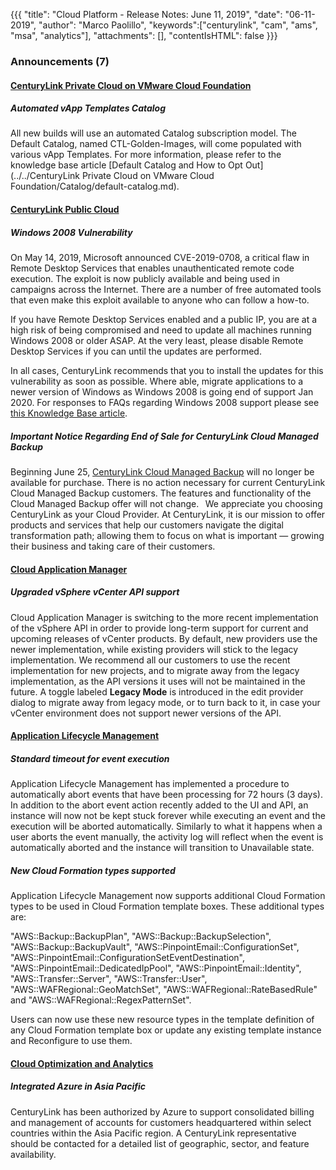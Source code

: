 {{{
"title": "Cloud Platform - Release Notes: June 11, 2019",
"date": "06-11-2019",
"author": "Marco Paolillo",
"keywords":["centurylink", "cam", "ams", "msa", "analytics"],
"attachments": [],
"contentIsHTML": false
}}}

### Announcements (7)

#### [CenturyLink Private Cloud on VMware Cloud Foundation](https://www.ctl.io/centurylink-private-cloud-on-vmware-cloud-foundation/)

##### Automated vApp Templates Catalog

All new builds will use an automated Catalog subscription model. The Default Catalog, named CTL-Golden-Images, will come populated with various vApp Templates. For more information, please refer to the knowledge base article [Default Catalog and How to Opt Out](../../CenturyLink Private Cloud on VMware Cloud Foundation/Catalog/default-catalog.md).

#### [CenturyLink Public Cloud](https://www.ctl.io/dedicated-cloud-compute/)

##### Windows 2008 Vulnerability

On May 14, 2019, Microsoft announced CVE-2019-0708, a critical flaw in Remote Desktop Services that enables unauthenticated remote code execution. The exploit is now publicly available and being used in campaigns across the Internet. There are a number of free automated tools that even make this exploit available to anyone who can follow a how-to.

If you have Remote Desktop Services enabled and a public IP, you are at a high risk of being compromised and need to update all machines running Windows 2008 or older ASAP. At the very least, please disable Remote Desktop Services if you can until the updates are performed.  

In all cases, CenturyLink recommends that you to install the updates for this vulnerability as soon as possible.  Where able, migrate applications to a newer version of Windows as Windows 2008 is going end of support Jan 2020.  For responses to FAQs regarding Windows 2008 support please see [this Knowledge Base article](../../Support/windows-2008-end-of-vendor-support-faq.md).

##### Important Notice Regarding End of Sale for CenturyLink Cloud Managed Backup

Beginning June 25, [CenturyLink Cloud Managed Backup](https://www.ctl.io/managed-services/backup/) will no longer be available for purchase. There is no action necessary for current CenturyLink Cloud Managed Backup customers. The features and functionality of the Cloud Managed Backup offer will not change.
 
We appreciate you choosing CenturyLink as your Cloud Provider. At CenturyLink, it is our mission to offer products and services that help our customers navigate the digital transformation path; allowing them to focus on what is important &mdash; growing their business and taking care of their customers. 

#### [Cloud Application Manager](https://www.ctl.io/cloud-application-manager/)

##### Upgraded vSphere vCenter API support

Cloud Application Manager is switching to the more recent implementation of the vSphere API in order to provide long-term support for current and upcoming releases of vCenter products. By default, new providers use the newer implementation, while existing providers will stick to the legacy implementation. We recommend all our customers to use the recent implementation for new projects, and to migrate away from the legacy implementation, as the API versions it uses will not be maintained in the future. A toggle labeled **Legacy Mode** is introduced in the edit provider dialog to migrate away from legacy mode, or to turn back to it, in case your vCenter environment does not support newer versions of the API.

#### [Application Lifecycle Management](https://www.ctl.io/cloud-application-manager/application-lifecycle-management/)

##### Standard timeout for event execution

Application Lifecycle Management has implemented a procedure to automatically abort events that have been processing for 72 hours (3 days). In addition to the abort event action recently added to the UI and API, an instance will now not be kept stuck forever while executing an event and the execution will be aborted automatically. Similarly to what it happens when a user aborts the event manually, the activity log will reflect when the event is automatically aborted and the instance will transition to Unavailable state.

##### New Cloud Formation types supported

Application Lifecycle Management now supports additional Cloud Formation types to be used in Cloud Formation template boxes. These additional types are:

"AWS::Backup::BackupPlan", "AWS::Backup::BackupSelection", "AWS::Backup::BackupVault", "AWS::PinpointEmail::ConfigurationSet", "AWS::PinpointEmail::ConfigurationSetEventDestination", "AWS::PinpointEmail::DedicatedIpPool", "AWS::PinpointEmail::Identity", "AWS::Transfer::Server", "AWS::Transfer::User", "AWS::WAFRegional::GeoMatchSet", "AWS::WAFRegional::RateBasedRule" and "AWS::WAFRegional::RegexPatternSet".

Users can now use these new resource types in the template definition of any Cloud Formation template box or update any existing template instance and Reconfigure to use them.


#### [Cloud Optimization and Analytics](https://www.ctl.io/cloud-application-manager/cloud-optimization/)

##### Integrated Azure in Asia Pacific

CenturyLink has been authorized by Azure to support consolidated billing and management of accounts for customers headquartered within select countries within the Asia Pacific region. A CenturyLink representative should be contacted for a detailed list of geographic, sector, and feature availability.
